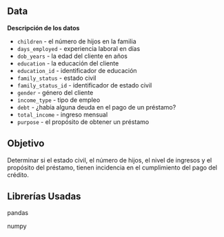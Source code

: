 ## **Data**

**Descripción de los datos**

-   `children`  - el número de hijos en la familia
-   `days_employed`  - experiencia laboral en días
-   `dob_years`  - la edad del cliente en años
-   `education`  - la educación del cliente
-   `education_id`  - identificador de educación
-   `family_status`  - estado civil
-   `family_status_id`  - identificador de estado civil
-   `gender`  - género del cliente
-   `income_type`  - tipo de empleo
-   `debt`  - ¿había alguna deuda en el pago de un préstamo?
-   `total_income`  - ingreso mensual
-   `purpose`  - el propósito de obtener un préstamo

## **Objetivo**

Determinar si el estado civil, el número de hijos, el nivel de ingresos y el propósito del préstamo, tienen incidencia en el cumplimiento del pago del crédito.

## **Librerías Usadas**

pandas

numpy
